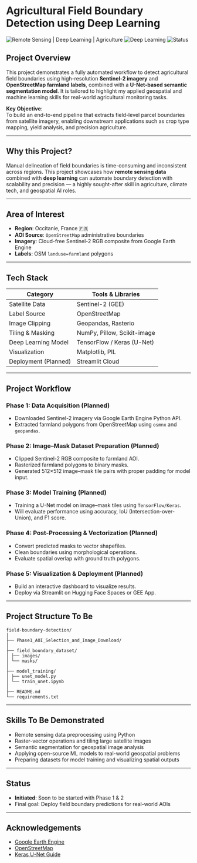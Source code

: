 # Agricultural Field Boundary Detection using Deep Learning

![Remote Sensing | Deep Learning | Agriculture](https://img.shields.io/badge/Remote_Sensing-Sentinel--2-green?style=flat&logo=googleearthengine) ![Deep Learning](https://img.shields.io/badge/Deep_Learning-U--Net-blue?style=flat&logo=tensorflow) ![Status](https://img.shields.io/badge/Project-Work_in_Progress-yellow)

## Project Overview

This project demonstrates a fully automated workflow to detect agricultural field boundaries using high-resolution **Sentinel-2 imagery** and **OpenStreetMap farmland labels**, combined with a **U-Net-based semantic segmentation model**. It is tailored to highlight my applied geospatial and machine learning skills for real-world agricultural monitoring tasks.

**Key Objective**:  
To build an end-to-end pipeline that extracts field-level parcel boundaries from satellite imagery, enabling downstream applications such as crop type mapping, yield analysis, and precision agriculture.

---

## Why this Project?

Manual delineation of field boundaries is time-consuming and inconsistent across regions. This project showcases how **remote sensing data** combined with **deep learning** can automate boundary detection with scalability and precision — a highly sought-after skill in agriculture, climate tech, and geospatial AI roles.

---

## Area of Interest

- **Region**: Occitanie, France 🇫🇷
- **AOI Source**: `OpenStreetMap` administrative boundaries
- **Imagery**: Cloud-free Sentinel-2 RGB composite from Google Earth Engine
- **Labels**: OSM `landuse=farmland` polygons

---

## Tech Stack

| Category             | Tools & Libraries |
|----------------------|------------------|
| Satellite Data       | Sentinel-2 (GEE) |
| Label Source         | OpenStreetMap    |
| Image Clipping       | Geopandas, Rasterio |
| Tiling & Masking     | NumPy, Pillow, Scikit-image |
| Deep Learning Model  | TensorFlow / Keras (U-Net) |
| Visualization        | Matplotlib, PIL |
| Deployment (Planned) | Streamlit Cloud |

---

## Project Workflow

### Phase 1: Data Acquisition (Planned)
- Downloaded Sentinel-2 imagery via Google Earth Engine Python API.
- Extracted farmland polygons from OpenStreetMap using `osmnx` and `geopandas`.

### Phase 2: Image–Mask Dataset Preparation (Planned)
- Clipped Sentinel-2 RGB composite to farmland AOI.
- Rasterized farmland polygons to binary masks.
- Generated 512×512 image–mask tile pairs with proper padding for model input.

### Phase 3: Model Training (Planned)
- Training a U-Net model on image–mask tiles using `TensorFlow/Keras`.
- Will evaluate performance using accuracy, IoU (Intersection-over-Union), and F1 score.

### Phase 4: Post-Processing & Vectorization (Planned)
- Convert predicted masks to vector shapefiles.
- Clean boundaries using morphological operations.
- Evaluate spatial overlap with ground truth polygons.

### Phase 5: Visualization & Deployment (Planned)
- Build an interactive dashboard to visualize results.
- Deploy via Streamlit on Hugging Face Spaces or GEE App.

---

## Project Structure To Be
```
field-boundary-detection/
│
├── Phase1_AOI_Selection_and_Image_Download/
│
├── field_boundary_dataset/
│ ├── images/
│ └── masks/
│
├── model_training/
│ ├── unet_model.py
│ └── train_unet.ipynb
│
├── README.md
└── requirements.txt
```
---

## Skills To Be Demonstrated

- Remote sensing data preprocessing using Python
- Raster-vector operations and tiling large satellite images
- Semantic segmentation for geospatial image analysis
- Applying open-source ML models to real-world geospatial problems
- Preparing datasets for model training and visualizing spatial outputs

---

## Status

- **Initiated**: Soon to be started with Phase 1 & 2
- Final goal: Deploy field boundary predictions for real-world AOIs
---

## Acknowledgements

- [Google Earth Engine](https://earthengine.google.com/)
- [OpenStreetMap](https://www.openstreetmap.org/)
- [Keras U-Net Guide](https://github.com/zhixuhao/unet)
